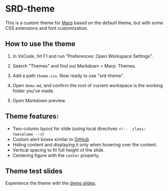 # SRD-theme

This is a custom theme for [Marp](https://marp.app/) based on the default theme, but with some CSS extensions and font customization. 

## How to use the theme

1) In VsCode, hit F1 and run "Preferences: Open Workspace Settings".

2) Search "Themes" and find out Markdown > Marp: Themes.

3) Add a path `theme.css`. Now ready to use "srd-theme". 

4) Open `demo.md`, and confirm the root of current workspace is the working folder you've made.

5) Open Markdown preview.

## Theme features: 
- Two-column layout for slide (using local directives `<!-- _class: twocolumn -->`)
- Custom alert boxes similar to [GitHub](https://docs.github.com/en/get-started/writing-on-github/getting-started-with-writing-and-formatting-on-github/basic-writing-and-formatting-syntax#alerts)
- Hiding content and displaying it only when hovering over the content. 
- Vertical spacing to fit full height of the slide. 
- Centering figure with the `center` property. 

## Theme test slides 
Experience the theme with the [demo slides](demo.html). 

